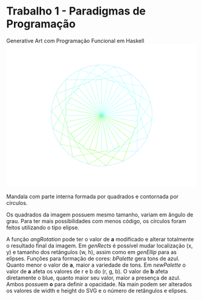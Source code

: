 # Trabalho 1 - Paradigmas de Programação
Generative Art com Programação Funcional em Haskell
![Mandala](https://github.com/elc117/2021haskellt1-isadoramoro/blob/master/trab1.svg)

Mandala com parte interna formada por quadrados e contornada por círculos.

Os quadrados da imagem possuem mesmo tamanho, variam em ângulo de grau.
Para ter mais possibilidades com menos código, os círculos foram feitos utilizando o tipo elipse.

A função *angRotation* pode ter o valor de **a** modificado e alterar totalmente o resultado final da imagem.
Em *genRects* é possível mudar localização (x, y) e tamanho dos retângulos (w, h), assim como em *genEllip* para as elipses.
Funções para formação de cores: 
*bPalette* gera tons de azul. Quanto menor o valor de **a**, maior a variedade de tons.
Em *newPalette* o valor de **a** afeta os valores de r e b do (r, g, b). O valor de **b** afeta diretamente o blue, quanto maior seu valor, maior a presença de azul.
Ambos possuem **o** para definir a opacidade.
Na main podem ser alterados os valores de width e height do SVG e o número de retângulos e elipses.
